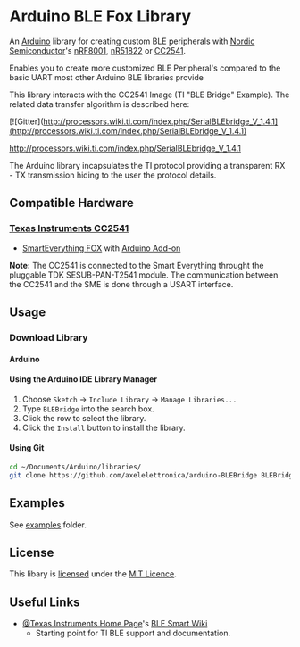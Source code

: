 # Arduino BLE Fox Library

An [Arduino](http://arduino.cc) library for creating custom BLE peripherals with [Nordic Semiconductor](http://www.nordicsemi.com)'s [nRF8001](http://www.nordicsemi.com/eng/Products/Bluetooth-R-low-energy/nRF8001),  [nR51822](http://www.nordicsemi.com/eng/Products/Bluetooth-R-low-energy/nRF51822) or
[CC2541](http://www.ti.com/product/CC2541).

Enables you to create more customized BLE Peripheral's compared to the basic UART most other Arduino BLE libraries provide

This library interacts with the CC2541 Image (TI "BLE Bridge" Example).
The related data transfer algorithm is described here:

[![Gitter](http://processors.wiki.ti.com/index.php/SerialBLEbridge_V_1.4.1](http://processors.wiki.ti.com/index.php/SerialBLEbridge_V_1.4.1)

http://processors.wiki.ti.com/index.php/SerialBLEbridge_V_1.4.1

The Arduino library incapsulates the TI protocol providing a 
transparent RX - TX transmission hiding to the user the protocol details.


## Compatible Hardware

### [Texas Instruments CC2541 ](http://www.ti.com/product/CC2541)

 * [SmartEverything FOX](http://www.smarteverything.it) with [Arduino Add-on](http://www.arduino.cc/en/Guide/Libraries#toc3)

**Note:** The CC2541 is connected to the Smart Everything throught the pluggable TDK SESUB-PAN-T2541 module. The communication between the CC2541 and the SME is done through a USART interface.


## Usage

### Download Library

#### Arduino

#### Using the Arduino IDE Library Manager

1. Choose ```Sketch``` -> ```Include Library``` -> ```Manage Libraries...```
2. Type ```BLEBridge``` into the search box.
3. Click the row to select the library.
4. Click the ```Install``` button to install the library.

#### Using Git
```sh
cd ~/Documents/Arduino/libraries/
git clone https://github.com/axelelettronica/arduino-BLEBridge BLEBridge
```


## Examples
See [examples](examples) folder.

## License

This libary is [licensed](LICENSE) under the [MIT Licence](http://en.wikipedia.org/wiki/MIT_License).

## Useful Links
 * [@Texas Instruments Home Page](http://processors.wiki.ti.com/index.php)'s 
[BLE Smart Wiki](http://processors.wiki.ti.com/index.php/Category:BluetoothLE)
   * Starting point for TI BLE support and documentation.



